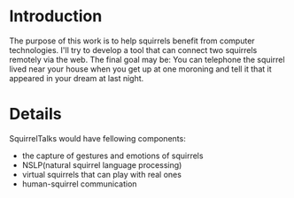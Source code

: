 # Introduction #

The purpose of this work is to help squirrels benefit from computer technologies. I'll try to develop a tool that can connect two squirrels remotely via the web. The final goal may be: You can telephone the squirrel lived near your house when you get up at one moroning and tell it that it appeared in your dream at last night.

# Details #

SquirrelTalks would have fellowing components:
  * the capture of gestures and emotions of squirrels
  * NSLP(natural squirrel language processing)
  * virtual squirrels that can play with real ones
  * human-squirrel communication
